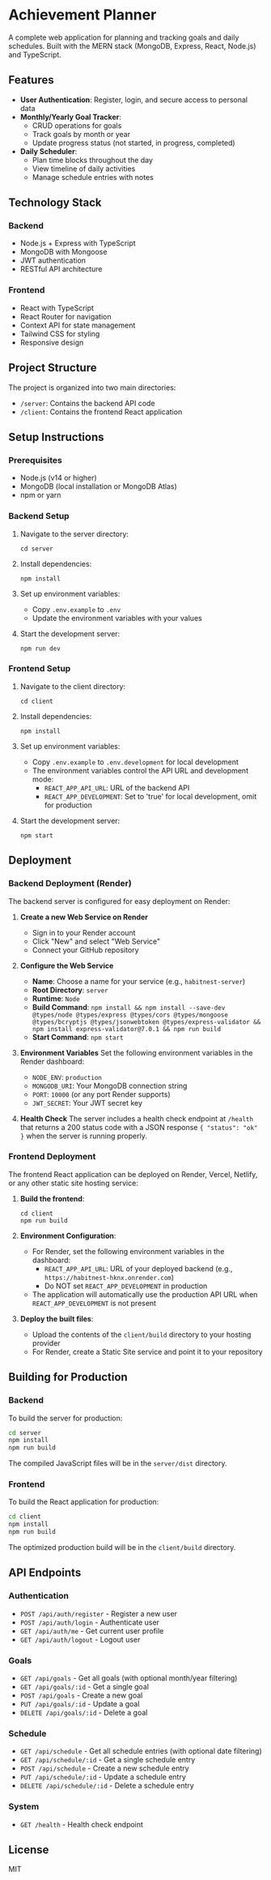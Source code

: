 # Achievement Planner

A complete web application for planning and tracking goals and daily schedules. Built with the MERN stack (MongoDB, Express, React, Node.js) and TypeScript.

## Features

- **User Authentication**: Register, login, and secure access to personal data
- **Monthly/Yearly Goal Tracker**:
  - CRUD operations for goals
  - Track goals by month or year
  - Update progress status (not started, in progress, completed)
- **Daily Scheduler**:
  - Plan time blocks throughout the day
  - View timeline of daily activities
  - Manage schedule entries with notes

## Technology Stack

### Backend
- Node.js + Express with TypeScript
- MongoDB with Mongoose
- JWT authentication
- RESTful API architecture

### Frontend
- React with TypeScript
- React Router for navigation
- Context API for state management
- Tailwind CSS for styling
- Responsive design

## Project Structure

The project is organized into two main directories:

- `/server`: Contains the backend API code
- `/client`: Contains the frontend React application

## Setup Instructions

### Prerequisites
- Node.js (v14 or higher)
- MongoDB (local installation or MongoDB Atlas)
- npm or yarn

### Backend Setup
1. Navigate to the server directory:
   ```
   cd server
   ```

2. Install dependencies:
   ```
   npm install
   ```

3. Set up environment variables:
   - Copy `.env.example` to `.env`
   - Update the environment variables with your values

4. Start the development server:
   ```
   npm run dev
   ```

### Frontend Setup
1. Navigate to the client directory:
   ```
   cd client
   ```

2. Install dependencies:
   ```
   npm install
   ```

3. Set up environment variables:
   - Copy `.env.example` to `.env.development` for local development
   - The environment variables control the API URL and development mode:
     - `REACT_APP_API_URL`: URL of the backend API
     - `REACT_APP_DEVELOPMENT`: Set to 'true' for local development, omit for production

4. Start the development server:
   ```
   npm start
   ```

## Deployment

### Backend Deployment (Render)

The backend server is configured for easy deployment on Render:

1. **Create a new Web Service on Render**
   - Sign in to your Render account
   - Click "New" and select "Web Service"
   - Connect your GitHub repository

2. **Configure the Web Service**
   - **Name**: Choose a name for your service (e.g., `habitnest-server`)
   - **Root Directory**: `server`
   - **Runtime**: `Node`
   - **Build Command**: `npm install && npm install --save-dev @types/node @types/express @types/cors @types/mongoose @types/bcryptjs @types/jsonwebtoken @types/express-validator && npm install express-validator@7.0.1 && npm run build`
   - **Start Command**: `npm start`

3. **Environment Variables**
   Set the following environment variables in the Render dashboard:
   - `NODE_ENV`: `production`
   - `MONGODB_URI`: Your MongoDB connection string
   - `PORT`: `10000` (or any port Render supports)
   - `JWT_SECRET`: Your JWT secret key

4. **Health Check**
   The server includes a health check endpoint at `/health` that returns a 200 status code with a JSON response `{ "status": "ok" }` when the server is running properly.

### Frontend Deployment

The frontend React application can be deployed on Render, Vercel, Netlify, or any other static site hosting service:

1. **Build the frontend**:
   ```
   cd client
   npm run build
   ```

2. **Environment Configuration**:
   - For Render, set the following environment variables in the dashboard:
     - `REACT_APP_API_URL`: URL of your deployed backend (e.g., `https://habitnest-hknx.onrender.com`)
     - Do NOT set `REACT_APP_DEVELOPMENT` in production
   - The application will automatically use the production API URL when `REACT_APP_DEVELOPMENT` is not present

3. **Deploy the built files**:
   - Upload the contents of the `client/build` directory to your hosting provider
   - For Render, create a Static Site service and point it to your repository

## Building for Production

### Backend

To build the server for production:

```bash
cd server
npm install
npm run build
```

The compiled JavaScript files will be in the `server/dist` directory.

### Frontend

To build the React application for production:

```bash
cd client
npm install
npm run build
```

The optimized production build will be in the `client/build` directory.

## API Endpoints

### Authentication
- `POST /api/auth/register` - Register a new user
- `POST /api/auth/login` - Authenticate user
- `GET /api/auth/me` - Get current user profile
- `GET /api/auth/logout` - Logout user

### Goals
- `GET /api/goals` - Get all goals (with optional month/year filtering)
- `GET /api/goals/:id` - Get a single goal
- `POST /api/goals` - Create a new goal
- `PUT /api/goals/:id` - Update a goal
- `DELETE /api/goals/:id` - Delete a goal

### Schedule
- `GET /api/schedule` - Get all schedule entries (with optional date filtering)
- `GET /api/schedule/:id` - Get a single schedule entry
- `POST /api/schedule` - Create a new schedule entry
- `PUT /api/schedule/:id` - Update a schedule entry
- `DELETE /api/schedule/:id` - Delete a schedule entry

### System
- `GET /health` - Health check endpoint

## License

MIT
